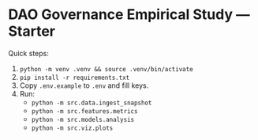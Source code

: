 # DAO Governance Empirical Study — Starter

Quick steps:
1) `python -m venv .venv && source .venv/bin/activate`
2) `pip install -r requirements.txt`
3) Copy `.env.example` to `.env` and fill keys.
4) Run:
   - `python -m src.data.ingest_snapshot`
   - `python -m src.features.metrics`
   - `python -m src.models.analysis`
   - `python -m src.viz.plots`
